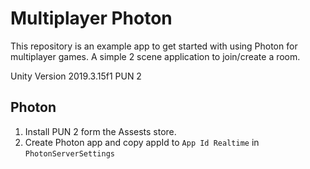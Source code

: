 # Multiplayer Photon

This repository is an example app to get started with using Photon for multiplayer games. A simple 2 scene application to join/create a room.

Unity Version 2019.3.15f1
PUN 2

## Photon

1. Install PUN 2 form the Assests store.
2. Create Photon app and copy appId to `App Id Realtime` in `PhotonServerSettings`

